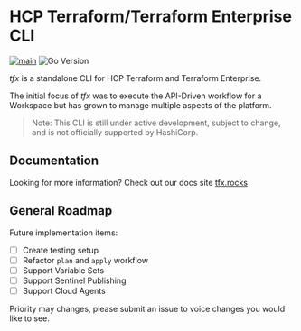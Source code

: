 <!-- <img src="https://cdn.rawgit.com/hashicorp/terraform-website/master/content/source/assets/images/logo-hashicorp.svg" width="600px">
 -->
# HCP Terraform/Terraform Enterprise CLI

[![main](https://github.com/straubt1/tfx/actions/workflows/main.yml/badge.svg)](https://github.com/straubt1/tfx/actions/workflows/main.yml)
![Go Version](https://img.shields.io/badge/go%20version-%3E=1.19-61CFDD.svg?style=flat-square)

_tfx_ is a standalone CLI for HCP Terraform and Terraform Enterprise.

The initial focus of _tfx_ was to execute the API-Driven workflow for a Workspace but has grown to manage multiple aspects of the platform.

> Note: This CLI is still under active development, subject to change, and is not officially supported by HashiCorp.

## Documentation

Looking for more information?
Check out our docs site [tfx.rocks](https://tfx.rocks)

## General Roadmap

Future implementation items:

- [ ] Create testing setup
- [ ] Refactor `plan` and `apply` workflow
- [ ] Support Variable Sets
- [ ] Support Sentinel Publishing
- [ ] Support Cloud Agents

Priority may changes, please submit an issue to voice changes you would like to see.
